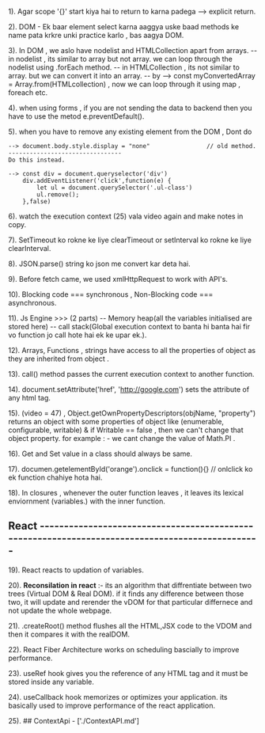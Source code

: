 1). Agar scope '{}' start kiya hai to return to karna padega  --> explicit return. 

2). DOM -  Ek baar element select karna aaggya uske baad methods ke name pata krkre unki practice karlo , bas aagya DOM.

3). In DOM , we aslo have nodelist and HTMLCollection apart from arrays. 
    -- in nodelist , its similar to array but not array. we can loop through the nodelist using .forEach method.
    -- in HTMLCollection , its not similar to array. but we can convert it into an array.
    -- by --> const myConvertedArray = Array.from(HTMLcollection) , now we can loop through it using map , foreach etc.

4). when using forms , if you are not sending the data to backend then you have to use the metod e.preventDefault().

5). when you have to remove any existing element from the DOM , Dont do 

    --> document.body.style.display = "none"                // old method.
    --------------------------------
    Do this instead.

    --> const div = document.queryselector('div')
        div.addEventListener('click',function(e) {
            let ul = document.querySelector('.ul-class')
            ul.remove();
        },false)

6). watch the execution context (25) vala video again and make notes in copy.

7). SetTimeout ko rokne ke liye clearTimeout or setInterval ko rokne ke liye clearInterval.

8). JSON.parse() string ko json me convert kar deta hai.

9). Before fetch came, we used xmlHttpRequest to work with API's.

10). Blocking code  === synchronous , Non-Blocking code === asynchronous.   

11). Js Engine >>> (2 parts) -- Memory heap(all the variables initialised are stored here) -- call stack(Global execution context to banta hi banta hai fir vo function jo call hote hai ek ke upar ek.).

12). Arrays, Functions , strings have access to all the properties of object as they are inherited from object . 

13). call() method passes the current execution context to another function.

14). document.setAttribute('href', 'http://google.com')  sets the attribute of any html tag.

15). (video = 47) , Object.getOwnPropertyDescriptors(objName, "property") returns an object with some properties of object like (enumerable, configurable, writable) & if Writable == false , then we can't change that object property. for example : - we cant change the value of Math.PI . 

16). Get and Set value in a class should always be same.

17). documen.getelementById('orange').onclick = function(){}  // onlclick ko ek function chahiye hota hai.

18). In closures , whenever the outer function leaves , it leaves its lexical enviornment (variables.) with the inner function.

 ## React ------------------------------------------------------------------------------------------------

19). React reacts to updation of variables.

20). **Reconsilation in react** :- its an algorithm that diffrentiate between two trees (Virtual DOM & Real DOM). if it finds any difference between those two, it will update and rerender the vDOM for that particular differnece and not update the whole webpage.

21). .createRoot() method flushes all the HTML,JSX code to the VDOM and then it compares it with the realDOM.

22). React Fiber Architecture works on scheduling bascially to improve performance.

23). useRef hook gives you the reference of any HTML tag and it must be stored inside any variable.

24). useCallback hook memorizes or optimizes your application. its basically used to improve performance of the react application.

25). ## ContextApi - ['./ContextAPI.md']